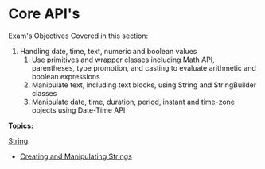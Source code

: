 # Core API's

Exam's Objectives Covered in this section:

<ol>
    <li>
        Handling date, time, text, numeric and boolean values
        <ol>
            <li>Use primitives and wrapper classes including Math API, parentheses, type promotion, and casting to evaluate arithmetic and boolean expressions</li>
            <li>Manipulate text, including text blocks, using String and StringBuilder classes</li>
            <li>Manipulate date, time, duration, period, instant and time-zone objects using Date-Time API</li>
        </ol>
    </li>
</ol>

**Topics:**

[String](strings)
 - [Creating and Manipulating Strings](strings/StringsMain.java) 